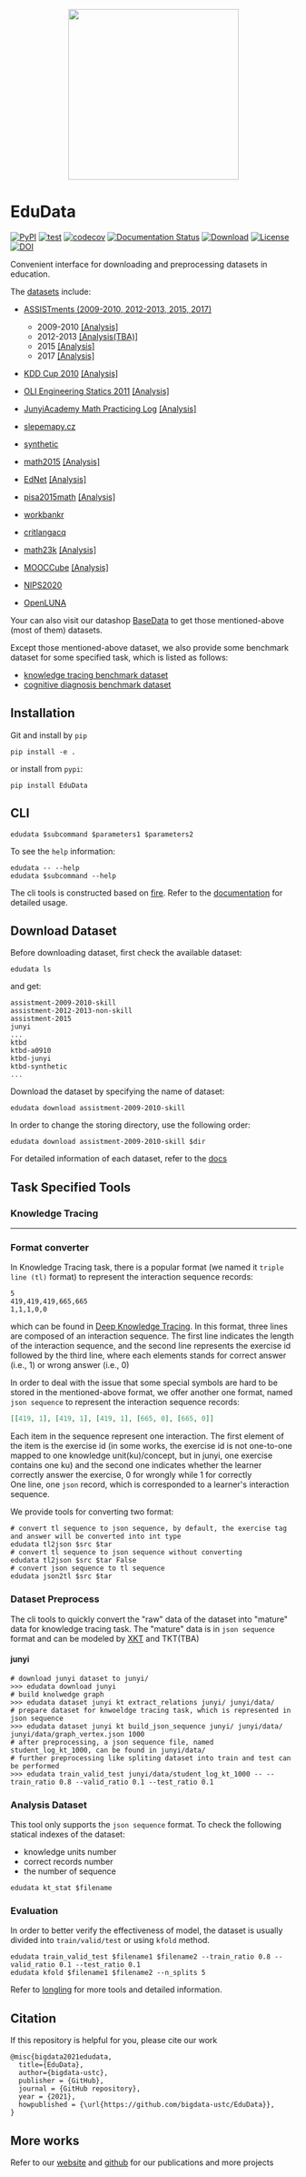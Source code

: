 <p align="center">
  <img width="300" src="docs/EduData.png">
</p>

# EduData
[![PyPI](https://img.shields.io/pypi/v/EduData.svg)](https://pypi.python.org/pypi/EduData)
[![test](https://github.com/bigdata-ustc/EduData/actions/workflows/python-test.yml/badge.svg?branch=master)](https://github.com/bigdata-ustc/EduData/actions/workflows/python-test.yml)
[![codecov](https://codecov.io/gh/bigdata-ustc/EduData/branch/master/graph/badge.svg)](https://codecov.io/gh/bigdata-ustc/EduData)
[![Documentation Status](https://readthedocs.org/projects/edunlp/badge/?version=latest)](https://edudata.readthedocs.io/en/latest/?badge=latest)
[![Download](https://img.shields.io/pypi/dm/EduData.svg?style=flat)](https://pypi.python.org/pypi/EduData)
[![License](https://img.shields.io/github/license/bigdata-ustc/EduData)](LICENSE)
[![DOI](https://zenodo.org/badge/195198356.svg)](https://zenodo.org/badge/latestdoi/195198356)

Convenient interface for downloading and preprocessing datasets in education.

The [datasets](https://edudata.readthedocs.io/en/latest/tutorial/zh/DataSet.html) include:

* [ASSISTments (2009-2010, 2012-2013, 2015, 2017)](https://sites.google.com/site/assistmentsdata/)
  * 2009-2010 [[Analysis]](https://edudata.readthedocs.io/en/latest/build/blitz/ASSISTments/ASSISTments2009-2010.html)
  * 2012-2013 [[Analysis(TBA)]]()
  * 2015 [[Analysis]](https://edudata.readthedocs.io/en/latest/build/blitz/ASSISTments/ASSISTments2015.html)
  * 2017 [[Analysis]](https://edudata.readthedocs.io/en/latest/build/blitz/ASSISTments/ASSISTments2017.html)

* [KDD Cup 2010](https://pslcdatashop.web.cmu.edu/KDDCup/downloads.jsp) [[Analysis]](https://edudata.readthedocs.io/en/latest/build/blitz/KDD%20Cup%202010.html)

* [OLI Engineering Statics 2011](https://pslcdatashop.web.cmu.edu/DatasetInfo?datasetId=507) [[Analysis]](https://edudata.readthedocs.io/en/latest/tutorial/zh/DataSet.html#oli-fall2011)

* [JunyiAcademy Math Practicing Log](https://pslcdatashop.web.cmu.edu/DatasetInfo?datasetId=1198) [[Analysis]](https://edudata.readthedocs.io/en/latest/build/blitz/junyi/junyi.html)

* [slepemapy.cz](https://www.fi.muni.cz/adaptivelearning/?a=data)

* [synthetic](https://github.com/chrispiech/DeepKnowledgeTracing/tree/master/data/synthetic)

* [math2015](http://staff.ustc.edu.cn/~qiliuql/files/Publications/Qi-Liu-TIST2018.pdf) [[Analysis]](https://edudata.readthedocs.io/en/latest/tutorial/zh/DataSet.html#math2015)

* [EdNet](https://github.com/riiid/ednet) [[Analysis]](https://edudata.readthedocs.io/en/latest/build/blitz/EdNet_KT1/EdNet_KT1.html)

* [pisa2015math](https://drive.google.com/drive/folders/1ja9P5yzeUDyzzm748p5JObAEs_Evysgc) [[Analysis]](https://edudata.readthedocs.io/en/latest/build/blitz/pisa2015math.html)

* [workbankr](https://drive.google.com/drive/folders/1ja9P5yzeUDyzzm748p5JObAEs_Evysgc)

* [critlangacq](https://drive.google.com/drive/folders/1ja9P5yzeUDyzzm748p5JObAEs_Evysgc)

* [math23k](http://base.ustc.edu.cn/data/math23k.zip) [[Analysis]](https://edudata.readthedocs.io/en/latest/build/blitz/Math23k_Analysis_Report.html)

* [MOOCCube](http://moocdata.cn/data/MOOCCube) [[Analysis]](docs/analysis/MOOCCube.md)

* [NIPS2020](https://www.microsoft.com/en-us/research/academic-program/diagnostic-questions/)

* [OpenLUNA](http://base.ustc.edu.cn/data/OpenLUNA/)

Your can also visit our datashop [BaseData](http://base.ustc.edu.cn/data/) to get those mentioned-above (most of them) datasets.

Except those mentioned-above dataset, we also provide some benchmark dataset for some specified task, which is listed as follows:

* [knowledge tracing benchmark dataset](http://base.ustc.edu.cn/data/ktbd/)
* [cognitive diagnosis benchmark dataset](http://base.ustc.edu.cn/data/cdbd/)

## Installation
Git and install by `pip`

```shell
pip install -e .
```

or install from `pypi`:

```shell
pip install EduData
```

## CLI
```shell
edudata $subcommand $parameters1 $parameters2
```

To see the `help` information:
```shell
edudata -- --help
edudata $subcommand --help
```

The cli tools is constructed based on [fire](https://github.com/google/python-fire).
Refer to the [documentation](https://github.com/google/python-fire/blob/master/docs/using-cli.md) for detailed usage.

## Download Dataset

Before downloading dataset, first check the available dataset:
```shell
edudata ls
```
and get:
```text
assistment-2009-2010-skill
assistment-2012-2013-non-skill
assistment-2015
junyi
...
ktbd
ktbd-a0910
ktbd-junyi
ktbd-synthetic
...
```

Download the dataset by specifying the name of dataset:
```shell
edudata download assistment-2009-2010-skill
```

In order to change the storing directory, use the following order:
```shell
edudata download assistment-2009-2010-skill $dir
```

For detailed information of each dataset, refer to the [docs](docs)

## Task Specified Tools

### Knowledge Tracing

---

### Format converter

In Knowledge Tracing task, there is a popular format (we named it `triple line (tl)` format) to represent the interaction sequence records:
```text
5
419,419,419,665,665
1,1,1,0,0
```
which can be found in [Deep Knowledge Tracing](https://github.com/chrispiech/DeepKnowledgeTracing/tree/master/data/assistments).
In this format, three lines are composed of an interaction sequence.
The first line indicates the length of the interaction sequence,
and the second line represents the exercise id followed by the third line,
where each elements stands for correct answer (i.e., 1) or wrong answer (i.e., 0)


In order to deal with the issue that some special symbols are hard to be stored in the mentioned-above format,
we offer another one format, named `json sequence` to represent the interaction sequence records:
```json
[[419, 1], [419, 1], [419, 1], [665, 0], [665, 0]]
```

Each item in the sequence represent one interaction. The first element of the item is the exercise
id (in some works, the exercise id is not one-to-one mapped to one knowledge unit(ku)/concept,
but in junyi, one exercise contains one ku)
and the second one indicates whether the learner correctly answer the exercise, 0 for wrongly while 1 for correctly  
One line, one `json` record, which is corresponded to a learner's interaction sequence.

We provide tools for converting two format:
```shell
# convert tl sequence to json sequence, by default, the exercise tag and answer will be converted into int type
edudata tl2json $src $tar
# convert tl sequence to json sequence without converting
edudata tl2json $src $tar False
# convert json sequence to tl sequence
edudata json2tl $src $tar
```

### Dataset Preprocess
The cli tools to quickly convert the "raw" data of the dataset into "mature" data for knowledge tracing task.
The "mature" data is in `json sequence` format
and can be modeled by [XKT](https://github.com/bigdata-ustc/XKT) and TKT(TBA)

#### junyi

```
# download junyi dataset to junyi/
>>> edudata download junyi
# build knolwedge graph
>>> edudata dataset junyi kt extract_relations junyi/ junyi/data/
# prepare dataset for knwoeldge tracing task, which is represented in json sequence
>>> edudata dataset junyi kt build_json_sequence junyi/ junyi/data/ junyi/data/graph_vertex.json 1000
# after preprocessing, a json sequence file, named student_log_kt_1000, can be found in junyi/data/
# further preprocessing like spliting dataset into train and test can be performed
>>> edudata train_valid_test junyi/data/student_log_kt_1000 -- --train_ratio 0.8 --valid_ratio 0.1 --test_ratio 0.1
```

### Analysis Dataset
This tool only supports the `json sequence` format. To check the following statical indexes of the dataset:

* knowledge units number
* correct records number
* the number of sequence

```shell
edudata kt_stat $filename
```

### Evaluation
In order to better verify the effectiveness of model,
the dataset is usually divided into `train/valid/test` or using `kfold` method.

```shell
edudata train_valid_test $filename1 $filename2 --train_ratio 0.8 --valid_ratio 0.1 --test_ratio 0.1
edudata kfold $filename1 $filename2 --n_splits 5
```
Refer to [longling](https://longling.readthedocs.io/zh/latest/#dataset) for more tools and detailed information.

## Citation

If this repository is helpful for you, please cite our work

```
@misc{bigdata2021edudata,
  title={EduData},
  author={bigdata-ustc},
  publisher = {GitHub},
  journal = {GitHub repository},
  year = {2021},
  howpublished = {\url{https://github.com/bigdata-ustc/EduData}},
}
```

## More works

Refer to our [website](http://base.ustc.edu.cn/) and [github](https://github.com/bigdata-ustc) for our publications and more projects
